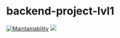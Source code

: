 # backend-project-lvl1
[![Maintainability](https://api.codeclimate.com/v1/badges/9c83a34b87f6d4156837/maintainability)](https://codeclimate.com/github/yanvovk/backend-project-lvl1/maintainability)
<a href="https://codeclimate.com/github/yanvovk/backend-project-lvl1/test_coverage"><img src="https://api.codeclimate.com/v1/badges/9c83a34b87f6d4156837/test_coverage" /></a>
